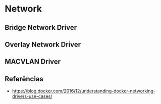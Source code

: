 # Network

## Bridge Network Driver

## Overlay Network Driver

## MACVLAN Driver


## Referências
- https://blog.docker.com/2016/12/understanding-docker-networking-drivers-use-cases/